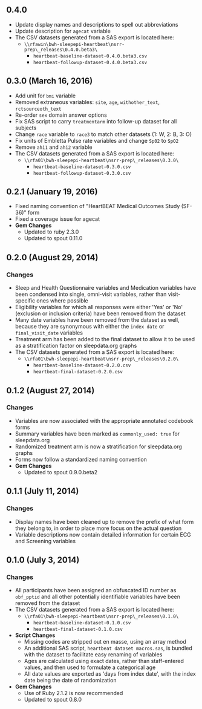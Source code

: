 ## 0.4.0

- Update display names and descriptions to spell out abbreviations
- Update description for `agecat` variable
- The CSV datasets generated from a SAS export is located here:
  - `\\rfawin\bwh-sleepepi-heartbeat\nsrr-prep\_releases\0.4.0.beta3\`
    - `heartbeat-baseline-dataset-0.4.0.beta3.csv`
    - `heartbeat-followup-dataset-0.4.0.beta3.csv`

## 0.3.0 (March 16, 2016)

- Add unit for `bmi` variable
- Removed extraneous variables: `site`, `age`, `withother_text`, `rctsourceoth_text`
- Re-order `sex` domain answer options
- Fix SAS script to carry `treatmentarm` into follow-up dataset for all subjects
- Change `race` variable to `race3` to match other datasets (1: W, 2: B, 3: O)
- Fix units of Embletta Pulse rate variables and change `Sp02` to `SpO2`
- Remove `ahi1` and `ahi2` variable
- The CSV datasets generated from a SAS export is located here:
  - `\\rfa01\bwh-sleepepi-heartbeat\nsrr-prep\_releases\0.3.0\`
    - `heartbeat-baseline-dataset-0.3.0.csv`
    - `heartbeat-followup-dataset-0.3.0.csv`

## 0.2.1 (January 19, 2016)

- Fixed naming convention of "HeartBEAT Medical Outcomes Study (SF-36)" form
- Fixed a coverage issue for agecat
- **Gem Changes**
  - Updated to ruby 2.3.0
  - Updated to spout 0.11.0

## 0.2.0 (August 29, 2014)

### Changes
- Sleep and Health Questionnaire variables and Medication variables have been condensed into single, omni-visit variables, rather than visit-specific ones where possible
- Eligibility variables for which all responses were either 'Yes' or 'No' (exclusion or inclusion criteria) have been removed from the dataset
- Many date variables have been removed from the dataset as well, because they are synonymous with either the `index date` or `final_visit_date` variables
- Treatment arm has been added to the final dataset to allow it to be used as a stratification factor on sleepdata.org graphs
- The CSV datasets generated from a SAS export is located here:
  - `\\rfa01\bwh-sleepepi-heartbeat\nsrr-prep\_releases\0.2.0\`
    - `heartbeat-baseline-dataset-0.2.0.csv`
    - `heartbeat-final-dataset-0.2.0.csv`

## 0.1.2 (August 27, 2014)

### Changes
- Variables are now associated with the appropriate annotated codebook forms
- Summary variables have been marked as `commonly_used: true` for sleepdata.org
- Randomized treatment arm is now a stratification for sleepdata.org graphs
- Forms now follow a standardized naming convention
- **Gem Changes**
  - Updated to spout 0.9.0.beta2

## 0.1.1 (July 11, 2014)

### Changes
- Display names have been cleaned up to remove the prefix of what form they belong to, in order to place more focus on the actual question
- Variable descriptions now contain detailed information for certain ECG and Screening variables

## 0.1.0 (July 3, 2014)

### Changes
- All participants have been assigned an obfuscated ID number as `obf_pptid` and all other potentially identifiable variables have been removed from the dataset
- The CSV datasets generated from a SAS export is located here:
  - `\\rfa01\bwh-sleepepi-heartbeat\nsrr-prep\_releases\0.1.0\`
    - `heartbeat-baseline-dataset-0.1.0.csv`
    - `heartbeat-final-dataset-0.1.0.csv`
- **Script Changes**
  - Missing codes are stripped out en masse, using an array method
  - An additional SAS script, `heartbeat dataset macros.sas`, is bundled with the dataset to facilitate easy renaming of variables
  - Ages are calculated using exact dates, rather than staff-entered values, and then used to formulate a categorical age
  - All date values are exported as 'days from index date', with the index date being the date of randomization
- **Gem Changes**
  - Use of Ruby 2.1.2 is now recommended
  - Updated to spout 0.8.0
